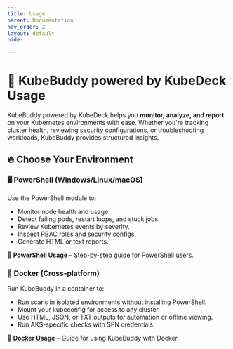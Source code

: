 ```yaml
---
title: Usage
parent: Documentation
nav_order: 2
layout: default
hide:

---
```


# 🚀 KubeBuddy powered by KubeDeck Usage

KubeBuddy powered by KubeDeck helps you **monitor, analyze, and report** on your Kubernetes environments with ease. Whether you're tracking cluster health, reviewing security configurations, or troubleshooting workloads, KubeBuddy provides structured insights.

## 🔥 Choose Your Environment

### 🖥️ PowerShell (Windows/Linux/macOS)

Use the PowerShell module to:
- Monitor node health and usage.
- Detect failing pods, restart loops, and stuck jobs.
- Review Kubernetes events by severity.
- Inspect RBAC roles and security configs.
- Generate HTML or text reports.

📌 **[PowerShell Usage](powershell-usage)** – Step-by-step guide for PowerShell users.


### 🐳 Docker (Cross-platform)

Run KubeBuddy in a container to:
- Run scans in isolated environments without installing PowerShell.
- Mount your kubeconfig for access to any cluster.
- Use HTML, JSON, or TXT outputs for automation or offline viewing.
- Run AKS-specific checks with SPN credentials.

📌 **[Docker Usage](docker-usage)** – Guide for using KubeBuddy with Docker.

